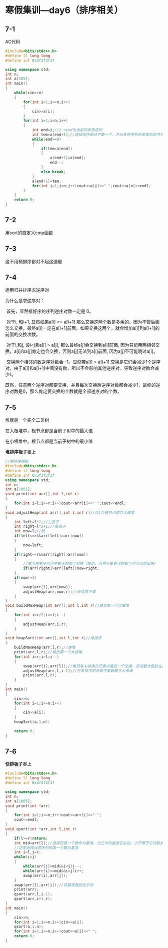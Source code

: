 # **寒假集训—day6（排序相关）**

## **7-1**

AC代码

~~~cpp
#include<bits/stdc++.h>
#define ll long long
#define inf 0x3f3f3f3f

using namespace std;
int n;
int a[105];
int main()
{
	while(cin>>n)
	{
		for(int i=1;i<=n;i++)
		{
			cin>>a[i];
		}
		for(int i=1;i<n;i++)
		{
			int end=i;//1->end为当前的有序序列 
			int tem=a[end+1];//选择无序部分中第一个，并从有序序列的末尾向前寻找它的位置 
			while(end>=0)
			{
				if(tem<a[end])
				{
					a[end+1]=a[end];
					end--;
				}
				else break;
			}
			a[end+1]=tem;
			for(int j=1;j<n;j++)cout<<a[j]<<" ";cout<<a[n]<<endl;
		}
	}
	return 0;
}

~~~



## **7-2**

用sort的自定义cmp函数

## **7-3**

这不用桶排序都对不起这道题

## **7-4**

运用归并排序求逆序对

为什么是求逆序对：

​		首先，显然排好序的序列逆序对数一定是 0。

​		对于i, 和i+1, 显然如果a[i] <= a[i+1] 那么交换这两个数是多余的。因为不管后面怎么交换，最终a[i]一定在a[i+1]前面，如果交换这两个，就会增加a[i]到a[i+1]的前面的交换次数。

​		对于i,和j, 设i<j且a[i] > a[j], 那么最终a[j]会交换到a[i]前面, 因为只能两两相邻交换，a[i]和a[j]肯定也会交换，否则a[j]无法到a[i]前面, 因为a[j]不可能跳过a[i]。

​		交换两个相邻的数逆序对数会 -1。显然若a[i] > a[i+1] 交换是它们会减少1个逆序对，由于a[i]和a[i+1]中间没有数，所以不会影响其他逆序对。导致逆序对数会减少1。

​		既然，任意两个逆序对都要交换，并且每次交换后逆序对数都会减少1，最终的逆序对数是0，那么肯定要交换的个数就是全部逆序对的个数。



## **7-5**

堆就是一个完全二叉树

在大根堆中，根节点都是当前子树中的最大值

在小根堆中，根节点都是当前子树中的最小值

**堆排序板子**奉上

~~~cpp
//堆排序模板 
#include<bits/stdc++.h>
#define ll long long
#define inf 0x3f3f3f3f
using namespace std;
int n;
int a[1005];
void print(int arr[],int l,int r)
{
	for(int i=l;i<=r;i++)cout<<arr[i]<<" ";cout<<endl;
}
void adjustHeap(int arr[],int l,int r)//以l为根节点建立大根堆
{
	int left=l*2;//左孩子
	int right=l*2+1;//右孩子
	int now=l;//根
	if(left<=r&&arr[left]>arr[now])
	{
		now=left;
	}
	if(right<=r&&arr[right]>arr[now])
	{
		//要与左右子节点中更大的那个交换（规范，当然不是更大的那个也可以排出来）
		if(arr[right]>arr[left])now=right;
	}
	if(now!=l)
	{
		swap(arr[l],arr[now]);
		adjustHeap(arr,now,r);//继续向下堆
	}
}
void buildMaxHeap(int arr[],int l,int r)//建立第一个大根堆
{
	for(int i=r/2;i>=l;i--)
	{
		adjustHeap(arr,i,r);
	}
}
void heapSort(int arr[],int l,int r)//堆排序
{
	buildMaxHeap(arr,l,r);//建堆 
	print(arr,l,r);//输出第一个大根堆 
	for(int i=r;i>l;i--)
	{
		swap(arr[i],arr[l]);//堆顶与未排序的元素中最后一个交换，完成最大值放在最后，然后未排序的序列变为l->i-1
		adjustHeap(arr,l,i-1);//在未排序的元素中重新建立大根堆 
		print(arr,l,r);
	}
}
int main()
{
	cin>>n;
	for(int i=1;i<=n;i++)
	{
		cin>>a[i];
	}
	heapSort(a,1,n);
	
	return 0;
}
~~~



## **7-6**

**快排板子**奉上

~~~cpp
#include<bits/stdc++.h>
#define ll long long
#define inf 0x3f3f3f3f

using namespace std;
int n;
int a[1005];
void print(int *arr)
{
	for(int i=1;i<=n;i++)cout<<arr[i]<<" ";
	cout<<endl;
}
void qsort(int *arr,int l,int r)
{
	if(l>=r)return;
	int mid=arr[l];//选择任意一个数作为基准，比它大的数放它右边，小于等于它的数放它左边
    //这里选择当前序列的第一个数为基准
	int i=l,j=r;
	while(i<j)
	{
		while(arr[j]>mid&&i<j)j--;
		while(arr[i]<=mid&&i<j)i++;
		swap(arr[i],arr[j]);
	}
	swap(arr[l],arr[i]);//将基准数放在中间
	print(arr);
	qsort(arr,l,i-1);
	qsort(arr,i+1,r);
}
int main()
{
	cin>>n;
	for(int i=1;i<=n;i++)cin>>a[i];
	qsort(a,1,n);
	for(int i=1;i<=n;i++)cout<<a[i]<<" ";
	return 0;
}

~~~

